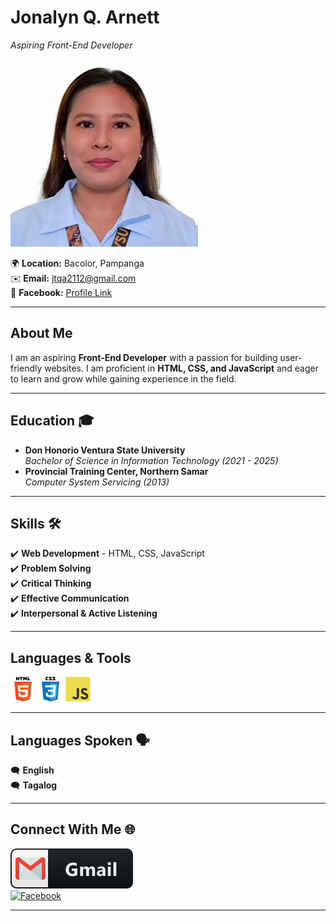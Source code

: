 # **Jonalyn Q. Arnett**  
*Aspiring Front-End Developer*  

![Profile Picture](https://raw.githubusercontent.com/arnettjo211/arnettjo211/refs/heads/main/ID-PIC.png)  

🌍 **Location:** Bacolor, Pampanga  
✉️ **Email:** [jtqa2112@gmail.com](mailto:jtqa2112@gmail.com)  
📘 **Facebook:** [Profile Link](https://www.facebook.com/share/1A63qoXj9i/)  

---

## **About Me**  
I am an aspiring **Front-End Developer** with a passion for building user-friendly websites. I am proficient in **HTML, CSS, and JavaScript** and eager to learn and grow while gaining experience in the field.  

---

## **Education** 🎓  

- **Don Honorio Ventura State University**  
  *Bachelor of Science in Information Technology (2021 - 2025)*  
- **Provincial Training Center, Northern Samar**  
  *Computer System Servicing (2013)*  

---

## **Skills** 🛠️  

✔️ **Web Development** - HTML, CSS, JavaScript  
✔️ **Problem Solving**  
✔️ **Critical Thinking**  
✔️ **Effective Communication**  
✔️ **Interpersonal & Active Listening**  

---

## **Languages & Tools**  

<p align="left">
  <img src="https://raw.githubusercontent.com/devicons/devicon/master/icons/html5/html5-original-wordmark.svg" alt="HTML5" width="40"/>
  <img src="https://raw.githubusercontent.com/devicons/devicon/master/icons/css3/css3-original-wordmark.svg" alt="CSS3" width="40"/>
  <img src="https://raw.githubusercontent.com/devicons/devicon/master/icons/javascript/javascript-original.svg" alt="JavaScript" width="40"/>
</p>  

---

## **Languages Spoken** 🗣️  
🗨️ **English**  
🗨️ **Tagalog**  

---

## **Connect With Me** 🌐  
[![Gmail](https://raw.githubusercontent.com/MikeCodesDotNET/ColoredBadges/master/svg/social/gmail.svg)](mailto:jtqa2112@gmail.com)  
[![Facebook](https://upload.wikimedia.org/wikipedia/commons/5/51/Facebook_f_logo_%282019%29.svg)](https://www.facebook.com/share/1A63qoXj9i/)  

---
